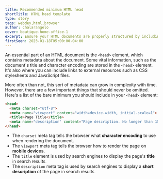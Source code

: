 ```yaml
---
title: Recommended minimum HTML head
shortTitle: HTML head template
type: story
tags: webdev,html,browser
author: chalarangelo
cover: boutique-home-office-1
excerpt: Ensure your HTML documents are properly structured by including these lines in your `<head>` element.
firstSeen: 2023-01-18T05:00:00-04:00
---
```


An essential part of an HTML document is the `<head>` element, which contains metadata about the document. Some vital information, such as the document's title and character encoding are stored in the `<head>` element. It's also where you can include links to external resources such as CSS stylesheets and JavaScript files.

More often than not, this sort of metadata can grow in complexity with time. However, there are a few important things that should never be omitted. Here's a list of the bare minimum you should include in your `<head>` element:

```html
<head>
  <meta charset="utf-8">
  <meta name="viewport" content="width=device-width, initial-scale=1">
  <title>Page Title</title>
  <meta name="description" content="Page description. No longer than 155 characters.">
</head>
```

- The `charset` meta tag tells the browser what **character encoding** to use when rendering the document.
- The `viewport` meta tag tells the browser how to render the page on **mobile devices**.
- The `title` element is used by search engines to display the page's **title** in search results.
- The `description` meta tag is used by search engines to display a **short description** of the page in search results.
